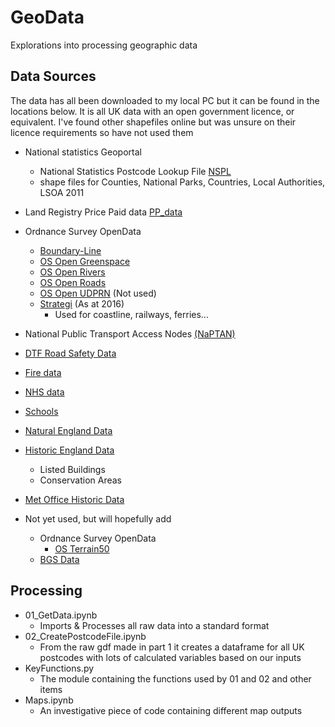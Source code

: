 # GeoData

Explorations into processing geographic data

## Data Sources

The data has all been downloaded to my local PC but it can be found in the locations below. It is all UK data with an open government licence, or equivalent. I've found other shapefiles online but was unsure on their licence requirements so have not used them

+ National statistics Geoportal
    + National Statistics Postcode Lookup File [NSPL](https://geoportal.statistics.gov.uk/)
    + shape files for Counties, National Parks, Countries, Local Authorities, LSOA 2011
+ Land Registry Price Paid data [PP_data](https://www.gov.uk/government/statistical-data-sets/price-paid-data-downloads)
+ Ordnance Survey OpenData
    + [Boundary-Line](https://osdatahub.os.uk/downloads/open/BoundaryLine)
    + [OS Open Greenspace](https://osdatahub.os.uk/downloads/open/OpenGreenspace)
    + [OS Open Rivers](https://osdatahub.os.uk/downloads/open/OpenRivers)
    + [OS Open Roads](https://osdatahub.os.uk/downloads/open/OpenRoads)
    + [OS Open UDPRN](https://osdatahub.os.uk/downloads/open/OpenUPRN) (Not used)
    + [Strategi](https://osdatahub.os.uk/downloads/open/Strategi) (As at 2016)
        + Used for coastline, railways, ferries...
+ National Public Transport Access Nodes [(NaPTAN)](https://data.gov.uk/dataset/ff93ffc1-6656-47d8-9155-85ea0b8f2251/national-public-transport-access-nodes-naptan)
+ [DTF Road Safety Data](https://data.gov.uk/dataset/cb7ae6f0-4be6-4935-9277-47e5ce24a11f/road-safety-data)
+ [Fire data](https://www.gov.uk/government/statistics/fire-statistics-incident-level-datasets)
+ [NHS data](https://www.nhs.uk/about-us/nhs-website-datasets/) 
+ [Schools](https://get-information-schools.service.gov.uk/)
+ [Natural England Data](https://naturalengland-defra.opendata.arcgis.com/)
+ [Historic England Data](https://historicengland.org.uk/listing/the-list/data-downloads/)
    + Listed Buildings
    + Conservation Areas
+ [Met Office Historic Data](https://www.metoffice.gov.uk/research/climate/maps-and-data/data/haduk-grid/datasets)

+ Not yet used, but will hopefully add
	+ Ordnance Survey OpenData
		+ [OS Terrain50](https://osdatahub.os.uk/downloads/open/Terrain50)
    + [BGS Data](https://www.bgs.ac.uk/geological-data/opengeoscience/map-data-downloads/)

	
	

## Processing
+ 01_GetData.ipynb
    + Imports & Processes all raw data into a standard format
+ 02_CreatePostcodeFile.ipynb
    + From the raw gdf made in part 1 it creates a dataframe for all UK postcodes with lots of calculated variables based on our inputs
+ KeyFunctions.py
    + The module containing the functions used by 01 and 02 and other items
+ Maps.ipynb
    + An investigative piece of code containing different map outputs